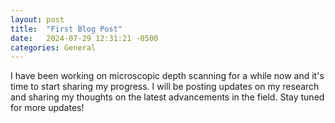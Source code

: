 ```yaml
---
layout: post
title:  "First Blog Post"
date:   2024-07-29 12:31:21 -0500
categories: General
---
```

I have been working on microscopic depth scanning for a while now and it's time to start sharing my progress. I will be posting updates on my research and sharing my thoughts on the latest advancements in the field. Stay tuned for more updates! 

```python

``` 